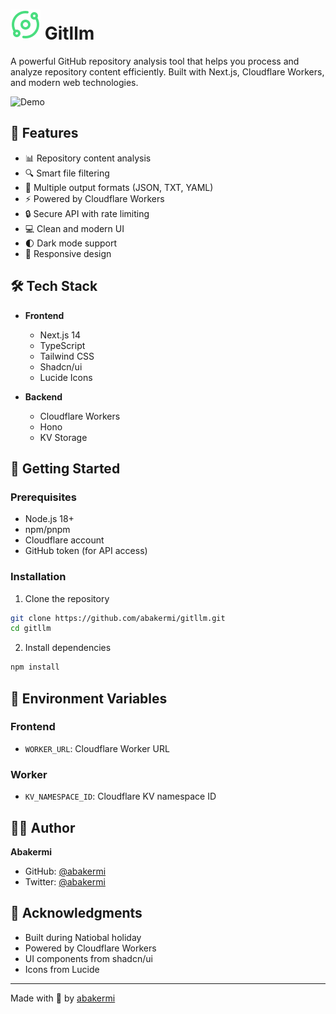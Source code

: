 # <img src="./resources//gitllm.svg" > Gitllm


A powerful GitHub repository analysis tool that helps you process and analyze repository content efficiently. Built with Next.js, Cloudflare Workers, and modern web technologies.

![Demo](public/demo.gif)

## 🌟 Features

- 📊 Repository content analysis
- 🔍 Smart file filtering
- 📝 Multiple output formats (JSON, TXT, YAML)
- ⚡ Powered by Cloudflare Workers
- 🔒 Secure API with rate limiting
- 💻 Clean and modern UI
- 🌓 Dark mode support
- 📱 Responsive design

## 🛠️ Tech Stack

- **Frontend**
  - Next.js 14
  - TypeScript
  - Tailwind CSS
  - Shadcn/ui
  - Lucide Icons

- **Backend**
  - Cloudflare Workers
  - Hono
  - KV Storage

## 🚀 Getting Started

### Prerequisites

- Node.js 18+
- npm/pnpm
- Cloudflare account
- GitHub token (for API access)

### Installation

1. Clone the repository
```bash
git clone https://github.com/abakermi/gitllm.git
cd gitllm
```

2. Install dependencies
```bash
npm install
```


## 📝 Environment Variables

### Frontend
- `WORKER_URL`: Cloudflare Worker URL
### Worker
- `KV_NAMESPACE_ID`: Cloudflare KV namespace ID


## 👨‍💻 Author

**Abakermi**
- GitHub: [@abakermi](https://github.com/abakermi)
- Twitter: [@abakermi](https://twitter.com/abakermi)

## 🙏 Acknowledgments

- Built during Natiobal holiday
- Powered by Cloudflare Workers
- UI components from shadcn/ui
- Icons from Lucide

---
Made with 🎄 by [abakermi](https://github.com/abakermi)